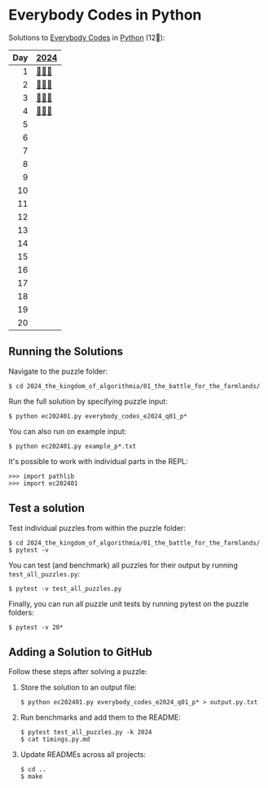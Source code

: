 # Everybody Codes in Python

Solutions to [Everybody Codes](https://everybody.codes/) in [Python](https://www.python.org/) (12🦆):

|   Day | [2024](2024_the_kingdom_of_algorithmia)                                   |
|------:|:--------------------------------------------------------------------------|
|     1 | [🦆🦆🦆](2024_the_kingdom_of_algorithmia/01_the_battle_for_the_farmlands) |
|     2 | [🦆🦆🦆](2024_the_kingdom_of_algorithmia/02_the_runes_of_power)           |
|     3 | [🦆🦆🦆](2024_the_kingdom_of_algorithmia/03_mining_maestro)               |
|     4 | [🦆🦆🦆](2024_the_kingdom_of_algorithmia/04_royal_smiths_puzzle)          |
|     5 |                                                                           |
|     6 |                                                                           |
|     7 |                                                                           |
|     8 |                                                                           |
|     9 |                                                                           |
|    10 |                                                                           |
|    11 |                                                                           |
|    12 |                                                                           |
|    13 |                                                                           |
|    14 |                                                                           |
|    15 |                                                                           |
|    16 |                                                                           |
|    17 |                                                                           |
|    18 |                                                                           |
|    19 |                                                                           |
|    20 |                                                                           |

## Running the Solutions

Navigate to the puzzle folder:

```console
$ cd 2024_the_kingdom_of_algorithmia/01_the_battle_for_the_farmlands/
```

Run the full solution by specifying puzzle input:

```console
$ python ec202401.py everybody_codes_e2024_q01_p*
```

You can also run on example input:

```console
$ python ec202401.py example_p*.txt
```

It's possible to work with individual parts in the REPL:

```pycon
>>> import pathlib
>>> import ec202401
```

<!--
## Bootstrap a Puzzle Solution

Use `copier` to invoke the Python template and set up files for a new solution:

```console
$ copier copy --trust gh:gahjelle/template-aoc-python .
```

Answer the questions and allow the hook to download your personal input.
-->

## Test a solution

Test individual puzzles from within the puzzle folder:

```console
$ cd 2024_the_kingdom_of_algorithmia/01_the_battle_for_the_farmlands/
$ pytest -v
```

You can test (and benchmark) all puzzles for their output by running `test_all_puzzles.py`:

```console
$ pytest -v test_all_puzzles.py
```

Finally, you can run all puzzle unit tests by running pytest on the puzzle folders:

```console
$ pytest -v 20*
```

## Adding a Solution to GitHub

Follow these steps after solving a puzzle:

1. Store the solution to an output file:

    ```console
    $ python ec202401.py everybody_codes_e2024_q01_p* > output.py.txt
    ```

2. Run benchmarks and add them to the README:

    ```console
    $ pytest test_all_puzzles.py -k 2024
    $ cat timings.py.md
    ```

3. Update READMEs across all projects:

    ```console
    $ cd ..
    $ make
    ```

